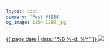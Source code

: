 ```yaml
---
layout: post
summary: 'Post #1154'
og_image: 1154-1280.jpg
---
```


<p>
 <time>
  <a href="/1154">
   {{ page.date | date: "%B %-d, %Y" }}
  </a>
 </time>
 <a href="/1154">
  <img data-taken="5/9/2020" sizes="(min-width: 700px) 50vw, calc(100vw - 2rem)" src="{{ site.assets_url }}/1154-640.jpg" srcset="{{ site.assets_url }}/1154-320.jpg 320w, {{ site.assets_url }}/1154-640.jpg 640w, {{ site.assets_url }}/1154-960.jpg 960w, {{ site.assets_url }}/1154-1280.jpg 1280w"/>
 </a>
</p>
